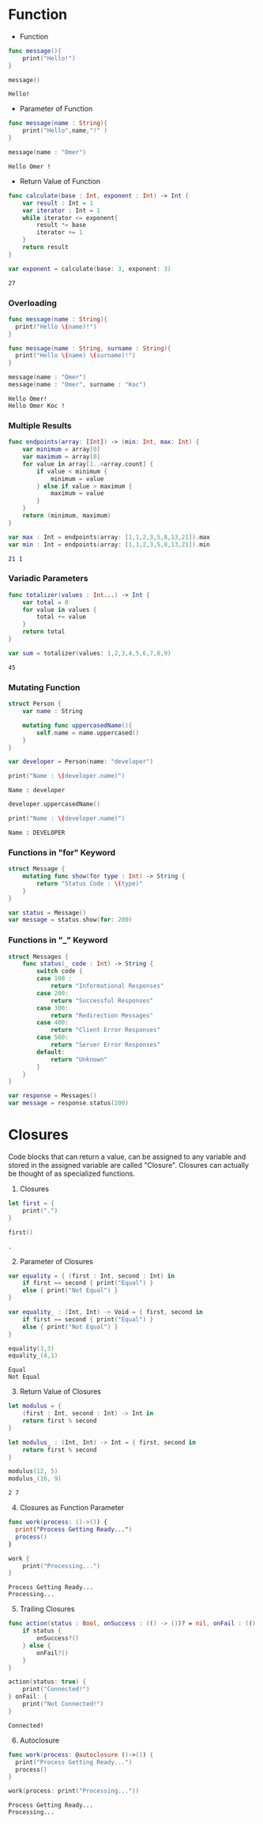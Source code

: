# Function

- Function
```swift
func message(){
    print("Hello!")
}
```
```swift
message()
```
```
Hello!
```

- Parameter of Function
```swift
func message(name : String){
    print("Hello",name,"!" )
}
```
```swift
message(name : "Omer")
```
```
Hello Omer !
```

- Return Value of Function
```swift
func calculate(base : Int, exponent : Int) -> Int {
    var result : Int = 1
    var iterator : Int = 1
    while iterator <= exponent{
        result *= base
        iterator += 1
    }
    return result
}
```
```swift
var exponent = calculate(base: 3, exponent: 3)
```
```
27
```

### Overloading
```swift
func message(name : String){
  print("Hello \(name)!")
}

func message(name : String, surname : String){
  print("Hello \(name) \(surname)!")
}
```
```swift
message(name : "Omer")
message(name : "Omer", surname : "Koc")
```
```
Hello Omer!
Hello Omer Koc !
```

### Multiple Results
```swift
func endpoints(array: [Int]) -> (min: Int, max: Int) {
    var minimum = array[0]
    var maximum = array[0]
    for value in array[1..<array.count] {
        if value < minimum {
            minimum = value
        } else if value > maximum {
            maximum = value
        }
    }
    return (minimum, maximum)
}
```
```swift
var max : Int = endpoints(array: [1,1,2,3,5,8,13,21]).max
var min : Int = endpoints(array: [1,1,2,3,5,8,13,21]).min
```
```
21 1
```

### Variadic Parameters
```swift
func totalizer(values : Int...) -> Int {
    var total = 0
    for value in values {
        total += value
    }
    return total
}
```
```swift
var sum = totalizer(values: 1,2,3,4,5,6,7,8,9)
```
```
45
```

### Mutating Function
```swift
struct Person {
    var name : String

    mutating func uppercasedName(){
        self.name = name.uppercased()
    }
}
```
```swift
var developer = Person(name: "developer")
```
```swift
print("Name : \(developer.name)")
```
```
Name : developer
```
```swift
developer.uppercasedName()
```
```swift
print("Name : \(developer.name)")
```
```
Name : DEVELOPER
```

### Functions in "for" Keyword
```swift
struct Message {
    mutating func show(for type : Int) -> String {
        return "Status Code : \(type)"
    }
}

var status = Message()
var message = status.show(for: 200)
```
### Functions in "_" Keyword
```swift
struct Messages {
    func status(_ code : Int) -> String {
        switch code {
        case 100 :
            return "Informational Responses"
        case 200:
            return "Successful Responses"
        case 300:
            return "Redirection Messages"
        case 400:
            return "Client Error Responses"
        case 500:
            return "Server Error Responses"
        default:
            return "Unknown"
        }
    }
}

var response = Messages()
var message = response.status(200)
```

# Closures
Code blocks that can return a value, can be assigned to any variable and stored in the assigned variable are called "Closure". Closures can actually be thought of as specialized functions.

1. Closures
```swift
let first = {
    print(".")
}
```
```swift
first()
```
```
.
```

2. Parameter of Closures
```swift
var equality = { (first : Int, second : Int) in
    if first == second { print("Equal") }
    else { print("Not Equal") }
}

var equality_ : (Int, Int) -> Void = { first, second in
    if first == second { print("Equal") }
    else { print("Not Equal") }
}
```
```swift
equality(3,3)
equality_(4,1)
```
```
Equal
Not Equal
```

3. Return Value of Closures
```swift
let modulus = {
    (first : Int, second : Int) -> Int in
    return first % second
}

let modulus_ : (Int, Int) -> Int = { first, second in
    return first % second
}
```
```swift
modulus(12, 5)
modulus_(16, 9)
```
```
2 7
```

4. Closures as Function Parameter
```swift
func work(process: ()->()) {
  print("Process Getting Ready...")
  process()
}
```
```swift
work {
    print("Processing...")
}
```
```
Process Getting Ready...
Processing...
```

5. Trailing Closures
```swift
func action(status : Bool, onSuccess : (() -> ())? = nil, onFail : (() -> ())? = nil){
    if status {
        onSuccess?()
    } else {
        onFail?()
    }
}
```
```swift
action(status: true) {
    print("Connected!")
} onFail: {
    print("Not Connected!")
}
```
```
Connected!
```
6. Autoclosure 
```swift
func work(process: @autoclosure ()->()) {
  print("Process Getting Ready...")
  process()
}
```
```swift
work(process: print("Processing..."))
```
```
Process Getting Ready...
Processing...
```
